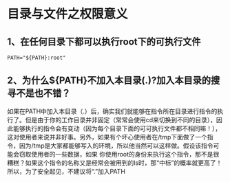 # 目录与文件之权限意义

## 1、在任何目录下都可以执行root下的可执行文件
```shell
PATH="${PATH}:root"
```

## 2、为什么${PATH}不加入本目录(.)?加入本目录的搜寻不是也不错？
如果在PATH中加入本目录（.）后，确实我们就能够在指令所在目录进行指令的执行了。但是由于你的工作目录并非固定（常常会使用cd来切换到不同的目录），因此能够执行的指令会有变动（因为每个目录下面的可可执行文件都不相同嘛！），这对使用者来说并非好事。另外，如果有个坏心使用者在/tmp下面做了一个指令，因为/tmp是大家都能够写入的环境，所以他当然可以这样做。假设该指令可能会窃取使用者的一些数据，如果
你使用root的身份来执行这个指令，那不是很糟糕？如果这个指令的名称又是经常会被用到的ls时，那“中标”的概率就更高了！所以，为了安全起见，不建议将“.”加入PATH